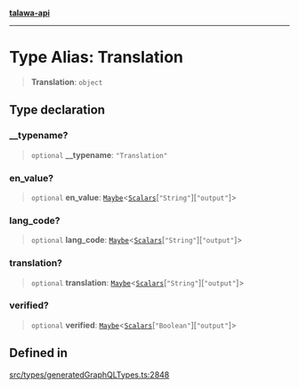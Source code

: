 [**talawa-api**](../../../README.md)

***

# Type Alias: Translation

> **Translation**: `object`

## Type declaration

### \_\_typename?

> `optional` **\_\_typename**: `"Translation"`

### en\_value?

> `optional` **en\_value**: [`Maybe`](Maybe.md)\<[`Scalars`](Scalars.md)\[`"String"`\]\[`"output"`\]\>

### lang\_code?

> `optional` **lang\_code**: [`Maybe`](Maybe.md)\<[`Scalars`](Scalars.md)\[`"String"`\]\[`"output"`\]\>

### translation?

> `optional` **translation**: [`Maybe`](Maybe.md)\<[`Scalars`](Scalars.md)\[`"String"`\]\[`"output"`\]\>

### verified?

> `optional` **verified**: [`Maybe`](Maybe.md)\<[`Scalars`](Scalars.md)\[`"Boolean"`\]\[`"output"`\]\>

## Defined in

[src/types/generatedGraphQLTypes.ts:2848](https://github.com/Suyash878/talawa-api/blob/095e6964ce2a06c1c30d1acf81b6162203f1db91/src/types/generatedGraphQLTypes.ts#L2848)
